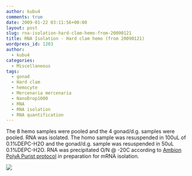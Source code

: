 ```yaml
---
author: kubu4
comments: true
date: 2009-01-22 03:11:56+00:00
layout: post
slug: rna-isolation-hard-clam-hemo-from-20090121
title: RNA Isolation - Hard clam hemo (from 20090121)
wordpress_id: 1203
author:
  - kubu4
categories:
  - Miscellaneous
tags:
  - gonad
  - Hard clam
  - hemocyte
  - Mercenaria mercenaria
  - NanoDrop1000
  - RNA
  - RNA isolation
  - RNA quantification
---
```


The 8 hemo samples were pooled and the 4 gonad/d.g. samples were pooled. RNA was isolated. The homo sample was resuspended in 100uL of 0.1%DEPC-H2O and the gonad/d.g. sample was resuspended in 50uL 0.1%DEPC-H2O. RNA was precipitated O/N @ -20C according to [Ambion PolyA Purist protocol](https://aquacul4.fish.washington.edu/Protocols:Information%20Sheets/Commercial%20Protocols:Manuals/Ambion%20-%20MicroPoly%28A%29Purist%20Kit.pdf) in preparation for mRNA isolation.

![](https://eagle.fish.washington.edu/Arabidopsis/RNA%20Spec%20Readings/20090121%20RNA%20SJW.png)
